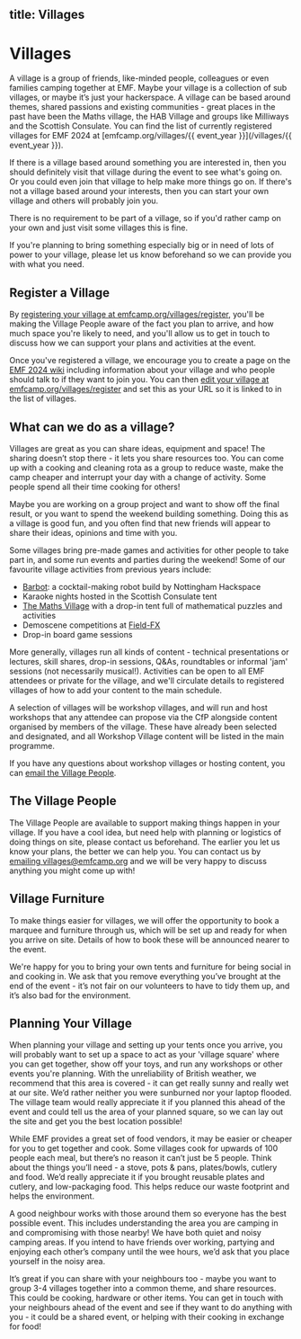 title: Villages
---
# Villages
A village is a group of friends, like-minded people, colleagues or even families camping together at EMF. Maybe your village is a collection of sub villages, or maybe it’s just your hackerspace. A village can be based around themes, shared passions and existing communities - great places in the past have been the Maths village, the HAB Village and groups like Milliways and the Scottish Consulate. You can find the list of currently registered villages for EMF 2024 at [emfcamp.org/villages/{{ event_year }}](/villages/{{ event_year }}).

If there is a village based around something you are interested in, then you should definitely visit that village during the event to see what's going on. Or you could even join that village to help make more things go on. If there's not a village based around your interests, then you can start your own village and others will probably join you.

There is no requirement to be part of a village, so if you'd rather camp on your own and just visit some villages this is fine.

If you're planning to bring something especially big or in need of lots of power to your village, please let us know beforehand so we can provide you with what you need.

## Register a Village
By [registering your village at emfcamp.org/villages/register](/villages/register), you'll be making the Village People aware of the fact you plan to arrive, and how much space you're likely to need, and you'll allow us to get in touch to discuss how we can support your plans and activities at the event.

Once you've registered a village, we encourage you to create a page on the [EMF 2024 wiki](https://wiki.emfcamp.org) including information about your village and who people should talk to if they want to join you. You can then [edit your village at emfcamp.org/villages/register](/villages/register) and set this as your URL so it is linked to in the list of villages.

## What can we do as a village?
Villages are great as you can share ideas, equipment and space! The sharing doesn’t stop there - it lets you share resources too. You can come up with a cooking and cleaning rota as a group to reduce waste, make the camp cheaper and interrupt your day with a change of activity. Some people spend all their time cooking for others!

Maybe you are working on a group project and want to show off the final result, or you want to spend the weekend building something. Doing this as a village is good fun, and you often find that new friends will appear to share their ideas, opinions and time with you.

Some villages bring pre-made games and activities for other people to take part in, and some run events and parties during the weekend! Some of our favourite village activities from previous years include:

* [Barbot](https://www.emfcamp.org/schedule/2022/411-barbot): a cocktail-making robot build by Nottingham Hackspace
* Karaoke nights hosted in the Scottish Consulate tent
* [The Maths Village](https://wiki-archive.emfcamp.org/2022/wiki/Village:The_Maths_Village) with a drop-in tent full of mathematical puzzles and activities
* Demoscene competitions at [Field-FX](https://wiki-archive.emfcamp.org/2022/wiki/Village:Field-FX)
* Drop-in board game sessions

More generally, villages run all kinds of content - technical presentations or lectures, skill shares, drop-in sessions, Q&As, roundtables or informal 'jam' sessions (not necessarily musical!). Activities can be open to all EMF attendees or private for the village, and we'll circulate details to registered villages of how to add your content to the main schedule.

A selection of villages will be workshop villages, and will run and host workshops that any attendee can propose via the CfP alongside content organised by members of the village. These have already been selected and designated, and all Workshop Village content will be listed in the main programme.

If you have any questions about workshop villages or hosting content, you can [email the Village People](mailto:villages@emfcamp.org).

## The Village People
The Village People are available to support making things happen in your village. If you have a cool idea, but need help with planning or logistics of doing things on site, please contact us beforehand. The earlier you let us know your plans, the better we can help you. You can contact us by [emailing villages@emfcamp.org](mailto:villages@emfcamp.org) and we will be very happy to discuss anything you might come up with!

## Village Furniture
To make things easier for villages, we will offer the opportunity to book a marquee and furniture through us, which will be set up and ready for when you arrive on site. Details of how to book these will be announced nearer to the event.

We're happy for you to bring your own tents and furniture for being social in and cooking in. We ask that you remove everything you’ve brought at the end of the event - it’s not fair on our volunteers to have to tidy them up, and it’s also bad for the environment.

## Planning Your Village
When planning your village and setting up your tents once you arrive, you will probably want to set up a space to act as your 'village square' where you can get together, show off your toys, and run any workshops or other events you're planning. With the unreliability of British weather, we recommend that this area is covered - it can get really sunny and really wet at our site. We’d rather neither you were sunburned nor your laptop flooded. The village team would really appreciate it if you planned this ahead of the event and could tell us the area of your planned square, so we can lay out the site and get you the best location possible!

While EMF provides a great set of food vendors, it may be easier or cheaper for you to get together and cook. Some villages cook for upwards of 100 people each meal, but there’s no reason it can’t just be 5 people. Think about the things you’ll need - a stove, pots & pans, plates/bowls, cutlery and food. We’d really appreciate it if you brought reusable plates and cutlery, and low-packaging food. This helps reduce our waste footprint and helps the environment.

A good neighbour works with those around them so everyone has the best possible event. This includes understanding the area you are camping in and compromising with those nearby! We have both quiet and noisy camping areas. If you intend to have friends over working, partying and enjoying each other’s company until the wee hours, we’d ask that you place yourself in the noisy area.

It’s great if you can share with your neighbours too - maybe you want to group 3-4 villages together into a common theme, and share resources. This could be cooking, hardware or other items. You can get in touch with your neighbours ahead of the event and see if they want to do anything with you - it could be a shared event, or helping with their cooking in exchange for food! 
